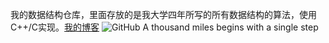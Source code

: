 我的数据结构仓库，里面存放的是我大学四年所写的所有数据结构的算法，使用C++/C实现。[我的博客](https://glasstower.top/)
![GitHub](https://i.loli.net/2018/12/23/5c1f12669d3fd.jpg)
A thousand miles begins with a single step
